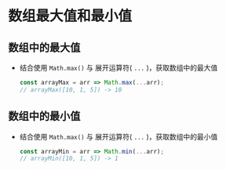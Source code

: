 # 数组最大值和最小值

## 数组中的最大值

  - 结合使用 `Math.max()` 与 展开运算符( `...` )，获取数组中的最大值

    ```javascript
    const arrayMax = arr => Math.max(...arr);
    // arrayMax([10, 1, 5]) -> 10
    ```

## 数组中的最小值

  - 结合使用 `Math.max()` 与 展开运算符( `...` )，获取数组中的最小值

    ```javascript
    const arrayMin = arr => Math.min(...arr);
    // arrayMin([10, 1, 5]) -> 1
    ```
